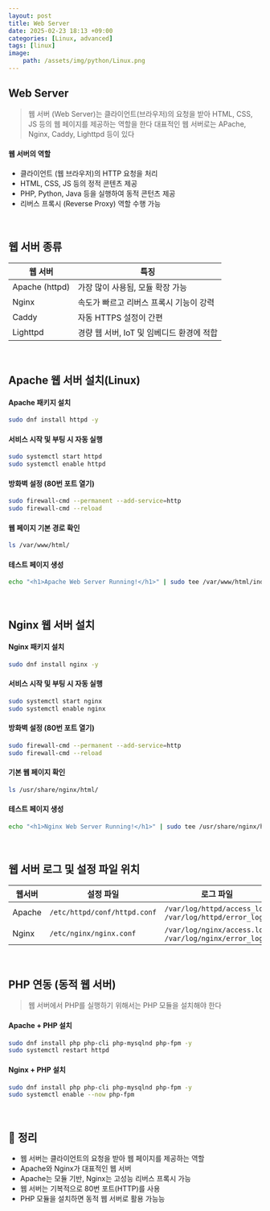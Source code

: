 ```yaml
---
layout: post
title: Web Server
date: 2025-02-23 18:13 +09:00
categories: [Linux, advanced]
tags: [linux]
image:
    path: /assets/img/python/Linux.png
---
```


## Web Server
> 웹 서버 (Web Server)는 클라이언트(브라우저)의 요청을 받아 HTML, CSS, JS 등의 웹 페이지를 제공하는 역할을 한다
> 대표적인 웹 서버로는 APache, Nginx, Caddy, Lighttpd 등이 있다

#### 웹 서버의 역할
- 클라이언트 (웹 브라우저)의 HTTP 요청을 처리
- HTML, CSS, JS 등의 정적 콘텐츠 제공
- PHP, Python, Java 등을 실행하여 동적 콘턴츠 제공
- 리버스 프록시 (Reverse Proxy) 역할 수행 가능

<br>

## 웹 서버 종류

| 웹 서버 | 특징 |
|---|---|
| Apache (httpd) | 가장 많이 사용됨, 모듈 확장 가능 |
| Nginx | 속도가 빠르고 리버스 프록시 기능이 강력 |
| Caddy | 자동 HTTPS 설정이 간편 |
| Lighttpd | 경량 웹 서버, IoT 및 임베디드 환경에 적합 |

<br>

## Apache 웹 서버 설치(Linux)

#### Apache 패키지 설치

```bash
sudo dnf install httpd -y
```

#### 서비스 시작 및 부팅 시 자동 실행

```bash
sudo systemctl start httpd
sudo systemctl enable httpd
```

#### 방화벽 설정 (80번 포트 열기)

```bash
sudo firewall-cmd --permanent --add-service=http
sudo firewall-cmd --reload
```

#### 웹 페이지 기본 경로 확인

```bash
ls /var/www/html/
```

#### 테스트 페이지 생성

```bash
echo "<h1>Apache Web Server Running!</h1>" | sudo tee /var/www/html/index.html
```

<br>

## Nginx 웹 서버 설치

#### Nginx 패키지 설치

```bash
sudo dnf install nginx -y
```

#### 서비스 시작 및 부팅 시 자동 실행

```bash
sudo systemctl start nginx
sudo systemctl enable nginx
```

#### 방화벽 설정 (80번 포트 열기)

```bash
sudo firewall-cmd --permanent --add-service=http
sudo firewall-cmd --reload
```

#### 기본 웹 페이지 확인

```bash
ls /usr/share/nginx/html/
```

#### 테스트 페이지 생성

```bash
echo "<h1>Nginx Web Server Running!</h1>" | sudo tee /usr/share/nginx/html/index.html
```


<br>

## 웹 서버 로그 및 설정 파일 위치

| 웹서버 | 설정 파일 | 로그 파일 |
|---|---|---|
| Apache | `/etc/httpd/conf/httpd.conf` | `/var/log/httpd/access_log`, `/var/log/httpd/error_log` |
| Nginx | `/etc/nginx/nginx.conf` | `/var/log/nginx/access.log`, `/var/log/nginx/error_log` |

<br>

## PHP 연동 (동적 웹 서버)

> 웹 서버에서 PHP를 실행하기 위해서는 PHP 모듈을 설치해야 한다

#### Apache + PHP 설치

```bash
sudo dnf install php php-cli php-mysqlnd php-fpm -y
sudo systemctl restart httpd
```

#### Nginx + PHP 설치

```bash
sudo dnf install php php-cli php-mysqlnd php-fpm -y
sudo systemctl enable --now php-fpm
```

<br>

## 🎯 정리

- 웹 서버는 클라이언트의 요청을 받아 웹 페이지를 제공하는 역할
- Apache와 Nginx가 대표적인 웹 서버
- Apache는 모듈 기반, Nginx는 고성능 리버스 프록시  가능
- 웹 서버는 기복적으로 80번 포트(HTTP)를 사용
- PHP 모듈을 설치하면 동적 웹 서버로 활용 가능능